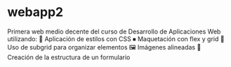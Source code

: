# webapp2
Primera web medio decente del curso de Desarrollo de Aplicaciones Web utilizando:
    🎨 Aplicación de estilos con CSS
    ⏹ Maquetación con flex y grid
    🔳 Uso de subgrid para organizar elementos
    🖼 Imágenes alineadas
    📝 Creación de la estructura de un formulario